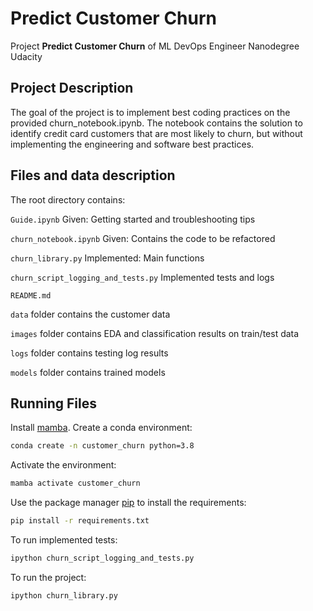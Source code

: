 # Predict Customer Churn

Project **Predict Customer Churn** of ML DevOps Engineer Nanodegree Udacity

## Project Description
The goal of the project is to implement best coding practices on the provided churn_notebook.ipynb. 
The notebook contains the solution to identify credit card customers that are most likely to churn, but without 
implementing the engineering and software best practices.

## Files and data description
The root directory contains:

`Guide.ipynb`                        Given: Getting started and troubleshooting tips

`churn_notebook.ipynb`               Given: Contains the code to be refactored

`churn_library.py`                   Implemented: Main functions

`churn_script_logging_and_tests.py`  Implemented tests and logs

`README.md`            

`data`                               folder contains the customer data

`images`                             folder contains EDA and classification results on train/test data

`logs`                               folder contains testing log results

`models`                             folder contains trained models
 
## Running Files
Install [mamba](https://pypi.org/project/mamba/).
Create a conda environment:

```bash
conda create -n customer_churn python=3.8
```

Activate the environment:

```bash
mamba activate customer_churn 
```

Use the package manager [pip](https://pip.pypa.io/en/stable/) to install the requirements:
```bash
pip install -r requirements.txt
```

To run implemented tests:
```bash
ipython churn_script_logging_and_tests.py 
```

To run the project:
```bash
ipython churn_library.py
```

